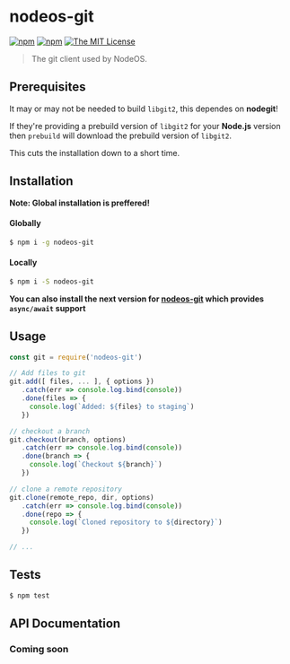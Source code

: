 # nodeos-git

[![npm](https://img.shields.io/npm/v/nodeos-git.svg?style=flat-square)](https://www.npmjs.org/package/nodeos-git)
[![npm](https://img.shields.io/npm/dm/nodeos-git.svg?style=flat-square)](https://www.npmjs.org/package/nodeos-git)
[![The MIT License](https://img.shields.io/badge/license-MIT-orange.svg?style=flat-square)](http://opensource.org/licenses/MIT)

> The git client used by NodeOS.

## Prerequisites

It may or may not be needed to build `libgit2`, this dependes on **nodegit**!

If they're providing a prebuild version of `libgit2` for your **Node.js** version
then `prebuild` will download the prebuild version of `libgit2`.

This cuts the installation down to a short time.

## Installation

**Note: Global installation is preffered!**

#### Globally
```sh
$ npm i -g nodeos-git
```

#### Locally
```sh
$ npm i -S nodeos-git
```

**You can also install the next version for
[nodeos-git](https://github.com/luii/nodeos-git/tree/async/await)
which provides `async/await` support**

## Usage
```js
const git = require('nodeos-git')

// Add files to git
git.add([ files, ... ], { options })
   .catch(err => console.log.bind(console))
   .done(files => {
     console.log(`Added: ${files} to staging`)
   })

// checkout a branch
git.checkout(branch, options)
   .catch(err => console.log.bind(console))
   .done(branch => {
     console.log(`Checkout ${branch}`)
   })

// clone a remote repository
git.clone(remote_repo, dir, options)
   .catch(err => console.log.bind(console))
   .done(repo => {
     console.log(`Cloned repository to ${directory}`)
   })

// ...
```

## Tests

```bash
$ npm test
```

## API Documentation

### Coming soon